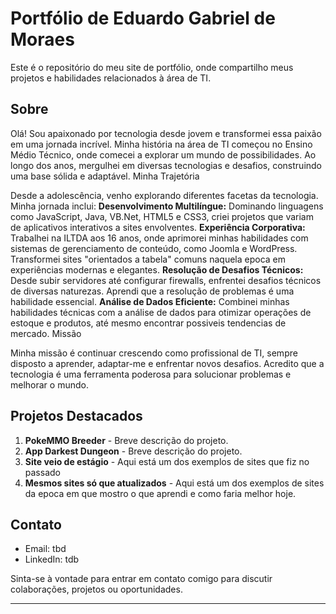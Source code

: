 # Portfólio de Eduardo Gabriel de Moraes

Este é o repositório do meu site de portfólio, onde compartilho meus projetos e habilidades relacionados à área de TI.

## Sobre

Olá! Sou apaixonado por tecnologia desde jovem e transformei essa paixão em uma jornada incrível. Minha história na área de TI começou no Ensino Médio Técnico, onde comecei a explorar um mundo de possibilidades. Ao longo dos anos, mergulhei em diversas tecnologias e desafios, construindo uma base sólida e adaptável.
Minha Trajetória

Desde a adolescência, venho explorando diferentes facetas da tecnologia. Minha jornada inclui:
    **Desenvolvimento Multilíngue:** Dominando linguagens como JavaScript, Java, VB.Net, HTML5 e CSS3, criei projetos que variam de aplicativos interativos a sites envolventes.
    **Experiência Corporativa:** Trabalhei na ILTDA aos 16 anos, onde aprimorei minhas habilidades com sistemas de gerenciamento de conteúdo, como Joomla e WordPress. Transformei sites "orientados a tabela" comuns naquela epoca em experiências modernas e elegantes.
    **Resolução de Desafios Técnicos:** Desde subir servidores até configurar firewalls, enfrentei desafios técnicos de diversas naturezas. Aprendi que a resolução de problemas é uma habilidade essencial.
    **Análise de Dados Eficiente:** Combinei minhas habilidades técnicas com a análise de dados para otimizar operações de estoque e produtos, até mesmo encontrar possiveis tendencias de mercado.
Missão

Minha missão é continuar crescendo como profissional de TI, sempre disposto a aprender, adaptar-me e enfrentar novos desafios. Acredito que a tecnologia é uma ferramenta poderosa para solucionar problemas e melhorar o mundo.

## Projetos Destacados

1. **PokeMMO Breeder** - Breve descrição do projeto.
2. **App Darkest Dungeon** - Breve descrição do projeto.
3. **Site veio de estágio** - Aqui está um dos exemplos de sites que fiz no passado
4. **Mesmos sites só que atualizados** - Aqui está um dos exemplos de sites da epoca em que mostro o que aprendi e como faria melhor hoje.

## Contato

- Email: tbd
- LinkedIn: tdb

Sinta-se à vontade para entrar em contato comigo para discutir colaborações, projetos ou oportunidades.

---


